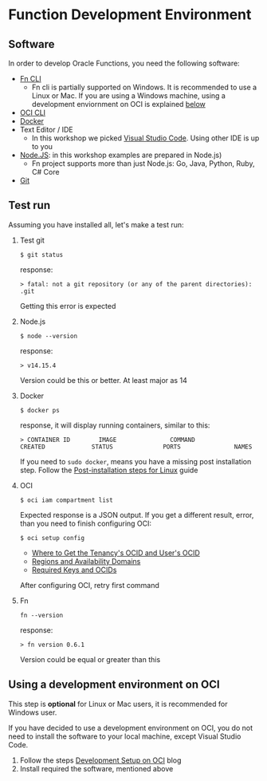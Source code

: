 # Function Development Environment

## Software
In order to develop Oracle Functions, you need the following software:
- [Fn CLI](https://github.com/fnproject/fn#install-cli-tool)
    - Fn cli is partially supported on Windows. It is recommended to use a Linux or Mac. If you are using a Windows machine, using a development enviornment on OCI is explained [below](#using-a-development-environment-on-oci)
- [OCI CLI](https://docs.oracle.com/en-us/iaas/Content/API/SDKDocs/cliinstall.htm)
- [Docker](https://docs.docker.com/engine/install/)
- Text Editor / IDE
    - In this workshop we picked [Visual Studio Code](https://code.visualstudio.com/download). Using other IDE is up to you
- [Node.JS](https://nodejs.org/en/download/): in this workshop examples are prepared in Node.js)
    - Fn project supports more than just Node.js: Go, Java, Python, Ruby, C# Core
- [Git](https://git-scm.com/downloads)

## Test run
Assuming you have installed all, let's make a test run:
1. Test git
    ```shell
    $ git status
    ```
    response:
    ```shell
    > fatal: not a git repository (or any of the parent directories): .git
    ```
    Getting this error is expected
2. Node.js
    ```shell
    $ node --version
    ```
    response:
    ```shell
    > v14.15.4
    ```
    Version could be this or better. At least major as 14
3. Docker
    ```shell
    $ docker ps
    ```
    response, it will display running containers, similar to this:
    ```shell
    > CONTAINER ID        IMAGE               COMMAND             CREATED             STATUS              PORTS               NAMES
    ```
    If you need to `sudo docker`, means you have a missing post installation step. Follow the [Post-installation steps for Linux](https://docs.docker.com/engine/install/linux-postinstall/) guide
4. OCI
    ```shell
    $ oci iam compartment list
    ```
    Expected response is a JSON output. If you get a different result, error, than you need to finish configuring OCI:
    ```shell
    $ oci setup config
    ```
    - [Where to Get the Tenancy's OCID and User's OCID](https://docs.oracle.com/en-us/iaas/Content/API/Concepts/apisigningkey.htm#five)
    - [Regions and Availability Domains](https://docs.oracle.com/en-us/iaas/Content/General/Concepts/regions.htm#top)
    - [Required Keys and OCIDs](https://docs.oracle.com/en-us/iaas/Content/API/Concepts/apisigningkey.htm)
    
    After configuring OCI, retry first command
5. Fn
    ```shell
    fn --version
    ```
    response:
    ```shell
    > fn version 0.6.1
    ```
    Version could be equal or greater than this



## Using a development environment on OCI
This step is **optional** for Linux or Mac users, it is recommended for Windows user.

If you have decided to use a development environment on OCI, you do not need to install the software to your local machine, except Visual Studio Code.

1. Follow the steps [Development Setup on OCI](https://blogs.oracle.com/imc/development-on-oci) blog
2. Install required the software, mentioned above

